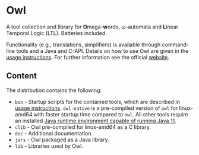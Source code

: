 # Owl

A tool collection and library for <b>O</b>mega-<b>w</b>ords, ω-automata and <b>L</b>inear Temporal Logic (LTL). Batteries included.

Functionality (e.g., translations, simplifiers) is available through command-line tools and a Java and C-API. Details on how to use Owl are given in the [usage instructions](doc/USAGE.md). For further information see the official [website](https://owl.model.in.tum.de/).

## Content

The distribution contains the following:

* `bin` - Startup scripts for the contained tools, which are described in [usage instructions](doc/USAGE.md). `owl-native` is a pre-compiled version of `owl` for linux-amd64 with faster startup time compared to `owl`. All other tools require an installed [Java runtime environment capable of running Java 11](http://jdk.java.net/). 
* `clib` - Owl pre-compiled for linux-amd64 as a C library.
* `doc` - Additional documentation.
* `jars` - Owl packaged as a Java library.
* `lib` - Libraries used by Owl.
